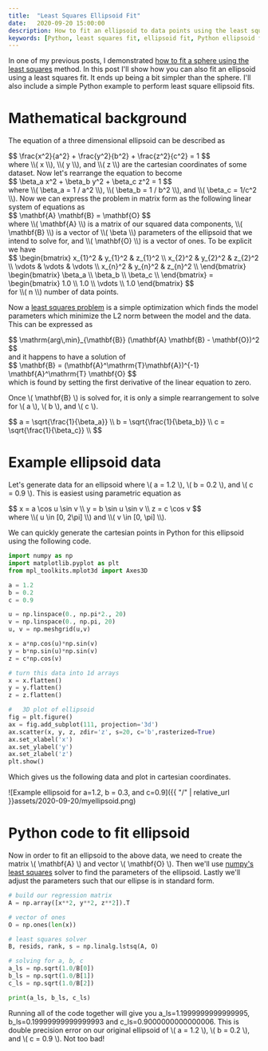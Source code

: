 ```yaml
---
title:  "Least Squares Ellipsoid Fit"
date:   2020-09-20 15:00:00
description: How to fit an ellipsoid to data points using the least squares method with a simple Python example.
keywords: [Python, least squares fit, ellipsoid fit, Python ellipsoid fit, fitting ellipsoids]
---
```


In one of my previous posts, I demonstrated [how to fit a sphere using the least squares](https://jekel.me/2015/Least-Squares-Sphere-Fit/) method. In this post I'll show how you can also fit an ellipsoid using a least squares fit. It ends up being a bit simpler than the sphere. I'll also include a simple Python example to perform least square ellipsoid fits.

# Mathematical background

The equation of a three dimensional ellipsoid can be described as
<div>
$$
\frac{x^2}{a^2} + \frac{y^2}{b^2} + \frac{z^2}{c^2} = 1
$$
</div>
where <span>\\( x \\)</span>, <span>\\( y \\)</span>, and <span>\\( z \\)</span> are the cartesian coordinates of some dataset. Now let's rearrange the equation to become
<div>
$$
\beta_a x^2 + \beta_b y^2 + \beta_c z^2 = 1
$$
</div>
where <span>\\( \beta_a = 1 / a^2 \\)</span>, <span>\\( \beta_b = 1 / b^2 \\)</span>, and <span>\\( \beta_c = 1/c^2 \\)</span>. Now we can express the problem in matrix form as the following linear system of equations as
<div>
$$
\mathbf{A} \mathbf{B} = \mathbf{O}
$$
</div> where <span>\\( \mathbf{A} \\)</span> is a matrix of our squared data components, <span>\\( \mathbf{B} \\)</span> is a vector of <span>\\( \beta \\)</span> parameters of the ellipsoid that we intend to solve for, and <span>\\( \mathbf{O} \\)</span> is a vector of ones. To be explicit we have
<div>
$$
\begin{bmatrix}
x_{1}^2 & y_{1}^2 & z_{1}^2 \\
x_{2}^2 & y_{2}^2 & z_{2}^2 \\
\vdots & \vdots & \vdots  \\
x_{n}^2 & y_{n}^2 & z_{n}^2 \\
\end{bmatrix} \begin{bmatrix}
\beta_a \\
\beta_b \\
\beta_c \\
\end{bmatrix} = \begin{bmatrix}
1.0 \\
1.0 \\
\vdots \\
1.0
\end{bmatrix}
$$
</div>
for <span>\\( n \\)</span> number of data points.

Now a [least squares problem](https://en.wikipedia.org/wiki/Least_squares) is a simple optimization which finds the model parameters which minimize the L2 norm between the model and the data. This can be expressed as
<div>
$$
\mathrm{arg\,min}_{\mathbf{B}} (\mathbf{A} \mathbf{B} - \mathbf{O})^2
$$
</div>
and it happens to have a solution of
<div>
$$
\mathbf{B} = (\mathbf{A}^\mathrm{T}\mathbf{A})^{-1} \mathbf{A}^\mathrm{T} \mathbf{O}
$$
</div>
which is found by setting the first derivative of the linear equation to zero. 

Once <span>\\( \mathbf{B} \\)</span> is solved for, it is only a simple rearrangement to solve for <span>\\( a \\)</span>, <span>\\( b \\)</span>, and <span>\\( c \\)</span>.
<div>
$$
a = \sqrt{\frac{1}{\beta_a}} \\
b = \sqrt{\frac{1}{\beta_b}} \\
c = \sqrt{\frac{1}{\beta_c}} \\
$$
</div>


# Example ellipsoid data

Let's generate data for an ellipsoid where <span>\\( a = 1.2 \\)</span>, <span>\\( b = 0.2 \\)</span>, and <span>\\( c = 0.9 \\)</span>. This is easiest using parametric equation as
<div>
$$
x	=	a \cos u \sin v	\\
y	=	b \sin u \sin v	\\
z	=	c \cos v
$$
</div>
where <span>\\( u \in [0, 2\pi] \\)</span> and <span>\\( v \in [0, \pi] \\)</span>. 

We can quickly generate the cartesian points in Python for this ellipsoid using the following code.

```python
import numpy as np
import matplotlib.pyplot as plt
from mpl_toolkits.mplot3d import Axes3D

a = 1.2
b = 0.2
c = 0.9

u = np.linspace(0., np.pi*2., 20)
v = np.linspace(0., np.pi, 20)
u, v = np.meshgrid(u,v)

x = a*np.cos(u)*np.sin(v)
y = b*np.sin(u)*np.sin(v)
z = c*np.cos(v)

# turn this data into 1d arrays
x = x.flatten()
y = y.flatten()
z = z.flatten()

#   3D plot of ellipsoid
fig = plt.figure()
ax = fig.add_subplot(111, projection='3d')
ax.scatter(x, y, z, zdir='z', s=20, c='b',rasterized=True)
ax.set_xlabel('x')
ax.set_ylabel('y')
ax.set_zlabel('z')
plt.show()
```
Which gives us the following data and plot in cartesian coordinates.

![Example ellipsoid for a=1.2, b = 0.3, and c=0.9]({{ "/" | relative_url  }}assets/2020-09-20/myellipsoid.png)

# Python code to fit ellipsoid

Now in order to fit an ellipsoid to the above data, we need to create the matrix <span>\\( \mathbf{A} \\)</span> and vector  <span>\\( \mathbf{O} \\)</span>. Then we'll use [numpy's least squares](https://numpy.org/doc/stable/reference/generated/numpy.linalg.lstsq.html) solver to find the parameters of the ellipsoid. Lastly we'll adjust the parameters such that our ellipse is in standard form.

```python
# build our regression matrix
A = np.array([x**2, y**2, z**2]).T

# vector of ones
O = np.ones(len(x))

# least squares solver
B, resids, rank, s = np.linalg.lstsq(A, O)

# solving for a, b, c
a_ls = np.sqrt(1.0/B[0])
b_ls = np.sqrt(1.0/B[1])
c_ls = np.sqrt(1.0/B[2])

print(a_ls, b_ls, c_ls)
```

Running all of the code together will give you a_ls=1.1999999999999995, b_ls=0.19999999999999993 and c_ls=0.9000000000000006. This is double precision error on our original ellipsoid of <span>\\( a = 1.2 \\)</span>, <span>\\( b = 0.2 \\)</span>, and <span>\\( c = 0.9 \\)</span>. Not too bad! 
